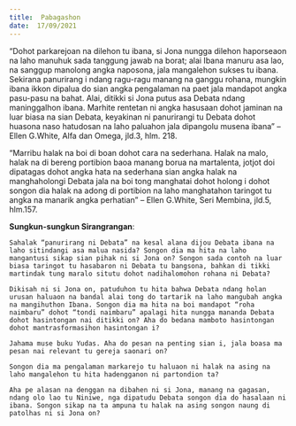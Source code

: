 ```yaml
---
title:  Pabagashon
date:  17/09/2021
---
```


“Dohot parkarejoan na dilehon tu ibana, si Jona nungga dilehon haporseaon na laho manuhuk sada tanggung jawab na borat; alai Ibana manuru asa lao, na sanggup manolong angka naposona, jala mangalehon sukses tu ibana. Sekirana panurirang i ndang ragu-ragu manang na ganggu rohana, mungkin ibana ikkon dipalua do sian angka pengalaman na paet jala mandapot angka pasu-pasu na bahat. Alai, ditikki si Jona putus asa Debata ndang maninggalhon ibana. Marhite rentetan ni angka hasusaan dohot jaminan na luar biasa na sian Debata, keyakinan ni panurirangi tu Debata dohot huasona naso hatudosan na laho paluahon jala dipangolu musena ibana” – Ellen G.White,  Alfa dan Omega, jld.3,  hlm. 218.

“Marribu halak na boi di boan dohot cara na sederhana. Halak na malo, halak na di bereng portibion baoa manang borua na martalenta, jotjot doi dipatagas dohot angka hata na sederhana sian angka halak na manghaholongi Debata jala na boi tong manghatai dohot holong i dohot songon dia halak na adong di portibion na laho manghatahon taringot tu angka na manarik angka perhatian” – Ellen G.White, Seri Membina, jld.5, hlm.157.

**Sungkun-sungkun Sirangrangan**:

`Sahalak “panurirang ni Debata” na kesal alana dijou Debata ibana na laho sitindangi asa malua nasida? Songon dia ma hita na laho mangantusi sikap sian pihak ni si Jona on? Songon sada contoh na luar biasa taringot tu hasabaron ni Debata tu bangsona, bahkan di tikki martindak tung maralo situtu dohot nadihalomohon rohana ni Debata?`

`Dikisah ni si Jona on, patuduhon tu hita bahwa Debata ndang holan urusan haluaon na bandal alai tong do tartarik na laho mangubah angka na mangihuthon Ibana. Songon dia ma hita na boi mandapot “roha naimbaru” dohot “tondi naimbaru” apalagi hita nungga mananda Debata dohot hasintongan nai ditikki on? Aha do bedana mamboto hasintongan dohot mantrasformasihon hasintongan i?`

`Jahama muse buku Yudas. Aha do pesan na penting sian i, jala boasa ma pesan nai relevant tu gereja saonari on?`

`Songon dia ma pengalaman markarejo tu haluaon ni halak na asing na laho mangalehon tu hita hadengganon ni partondion ta?`

`Aha pe alasan na denggan na dibahen ni si Jona, manang na gagasan, ndang olo lao tu Niniwe, nga dipatudu Debata songon dia do hasalaan ni ibana. Songon sikap na ta ampuna tu halak na asing songon naung di patolhas ni si Jona on?`